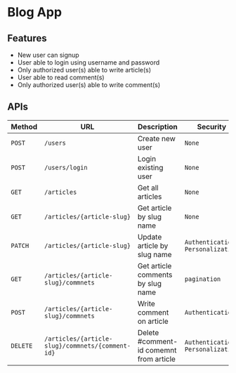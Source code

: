 # Blog App

## Features

* New user can signup
* User able to login using username and password
* Only authorized user(s) able to write article(s)
* User able to read comment(s)
* Only authorized user(s) able to write comment(s)

## APIs
| Method     | URL                                                    | Description                              |Security                                        |
| --------   | -------------------------------------------------------| -----------------------------------------| -----------------------------------------------|
| `POST`     | `/users`                                               | Create new user                          |`None`                                          |
| `POST`     | `/users/login`                                         | Login existing user                      |`None`                                          |
| `GET`      | `/articles`                                            | Get all articles                         |`None`                                          |
| `GET`      | `/articles/{article-slug}`                             | Get article by slug name                 |`None`                                          |
| `PATCH`    | `/articles/{article-slug}`                             | Update article by slug name              |`Authentication` `Personalization`              |
| `GET`      | `/articles/{article-slug}/commnets`                    | Get article comments by slug name        |`pagination`                                    |
| `POST`     | `/articles/{article-slug}/commnets`                    | Write comment on article                 |`Authentication`                                |
| `DELETE`   | `/articles/{article-slug}/commnets/{comment-id}`     | Delete #comment-id comemnt from article  |`Authentication` `Personalization`              |
